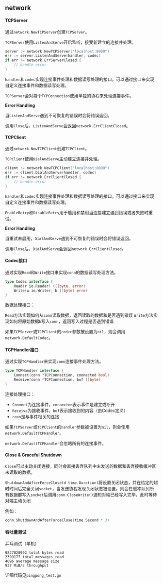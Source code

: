## network

#### TCPServer

通过`network.NewTCPServer`创建`TCPServer`。

`TCPServer`使用`ListenAndServe`开启监听，接受新建立的连接并处理。

```go
server := network.NewTCPServer("localhost:8000")
err := server.ListenAndServe(handler, codec)
if err != network.ErrServerClosed {
    // handle error
}
```

`handler`和`codec`实现连接事件处理和数据读写处理的接口，可以通过接口来实现自定义连接事件和数据读写处理。

`TCPServer`会对每个`TCPConnection`使用单独的协程来处理连接事件。

**Error Handling**

当`ListenAndServe`遇到不可恢复的错误时会将错误返回。

调用`Close`后，`ListenAndServe`会返回`network.ErrClientClosed`。

#### TCPClient

通过`network.NewTCPClient`创建`TCPClient`。

`TCPClient`使用`DialAndServe`主动建立连接并处理。

```go
client := network.NewTCPClient("localhost:8000")
err := client.DialAndServe(handler, codec)
if err != network.ErrClientClosed {
    // handle error
}
```

`handler`和`codec`实现连接事件处理和数据读写处理的接口，可以通过接口来实现自定义连接事件和数据读写处理。

`EnableRetry`和`DisableRetry`用于启用和禁用当连接建立遇到错误或者失败时重试。

**Error Handling**

当重试未启用，`DialAndServe`遇到不可恢复的错误时会将错误返回。

调用`Close`后，`DialAndServe`会返回`network.ErrClientClosed`。

#### Codec接口

通过实现`Read`和`Write`接口来实现`conn`的数据读写处理方法。

```go
type Codec interface {
    Read(r io.Reader) ([]byte, error)
    Write(w io.Writer, b []byte) error
}
```

数据处理接口：

`Read`方法实现如何从`conn`读取数据，返回读取的数据和是否遇到错误
`Write`方法实现如何将原始数据`b`写入`conn`，返回写入过程是否遇到错误

如果`TCPServer`或`TCPClient`的`codec`参数被设置为`nil`，则会调用`network.DefaultCodec`。

#### TCPHandler接口

通过实现`TCPHandler`来实现`conn`连接事件处理方法。

```go
type TCPHandler interface {
    Connect(conn *TCPConnection, connected bool)
    Receive(conn *TCPConnection, buf []byte)
}
```

连接处理接口：

- `Connect`为连接事件，`connected`表示事件是建立或断开
- `Receive`为接收事件，`buf`表示接收到的内容（由Codec定义）
- `conn`是与事件相关的连接

如果`TCPServer`或`TCPClient`的`handler`参数被设置为`nil`，则会使用`network.DefaultTCPHandler`。

`network.DefaultTCPHandler`会忽略所有的连接事件。

#### Close & Graceful Shutdown

`Close`可以主动关闭连接，同时会直接丢弃队列中未发送的数据和丢弃接收缓冲区未读取的数据。

`ShutdownAndAfterForceClose(d time.Duration)`将设置关闭状态，并在给定的超时时间后完全关闭`socket`，当发送协程发现关闭状态被设置，则会在缓冲队列所有数据都写入`socket`后调用`conn.CloseWrite()`通知对端已经写入完毕，此时等待对端主动关闭

例如：

```go
conn.ShutdownAndAfterForceClose(time.Second * 3)
```

#### 吞吐量测试

乒乓测试（单机）

```
9827028992 total bytes read
2399177 total messages read
4096 average message size
937 MiB/s throughput
```

详细代码见`pingpong_test.go`
